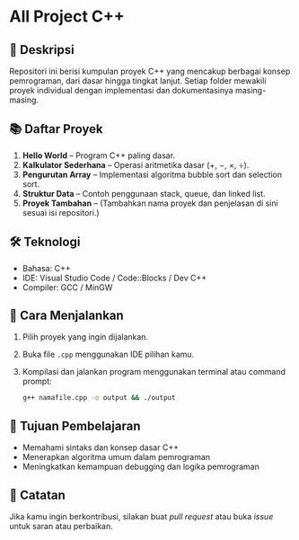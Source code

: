 # All Project C++

## 📁 Deskripsi
Repositori ini berisi kumpulan proyek C++ yang mencakup berbagai konsep pemrograman, dari dasar hingga tingkat lanjut. Setiap folder mewakili proyek individual dengan implementasi dan dokumentasinya masing-masing.

## 📚 Daftar Proyek
1. **Hello World** – Program C++ paling dasar.
2. **Kalkulator Sederhana** – Operasi aritmetika dasar (+, −, ×, ÷).
3. **Pengurutan Array** – Implementasi algoritma bubble sort dan selection sort.
4. **Struktur Data** – Contoh penggunaan stack, queue, dan linked list.
5. **Proyek Tambahan** – (Tambahkan nama proyek dan penjelasan di sini sesuai isi repositori.)

## 🛠️ Teknologi
- Bahasa: C++
- IDE: Visual Studio Code / Code::Blocks / Dev C++
- Compiler: GCC / MinGW

## 🚀 Cara Menjalankan
1. Pilih proyek yang ingin dijalankan.
2. Buka file `.cpp` menggunakan IDE pilihan kamu.
3. Kompilasi dan jalankan program menggunakan terminal atau command prompt:

   ```bash
   g++ namafile.cpp -o output && ./output
   ```

## 🧠 Tujuan Pembelajaran
- Memahami sintaks dan konsep dasar C++
- Menerapkan algoritma umum dalam pemrograman
- Meningkatkan kemampuan debugging dan logika pemrograman

## 📌 Catatan
Jika kamu ingin berkontribusi, silakan buat *pull request* atau buka *issue* untuk saran atau perbaikan.
